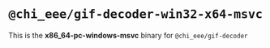 # `@chi_eee/gif-decoder-win32-x64-msvc`

This is the **x86_64-pc-windows-msvc** binary for `@chi_eee/gif-decoder`
